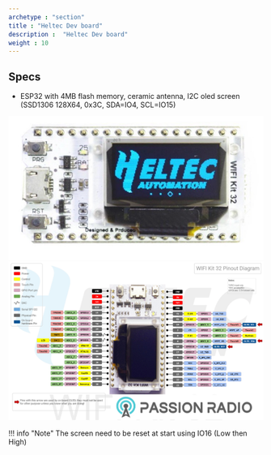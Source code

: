 ```yaml
---
archetype : "section"
title : "Heltec Dev board"
description :  "Heltec Dev board"
weight : 10
---
```



## Specs
* ESP32 with 4MB flash memory, ceramic antenna, I2C oled screen (SSD1306 128X64, 0x3C, SDA=IO4, SCL=IO15)


![image](heltec_front.png?width=400px)
![image](pinout.png?width=400px)


!!! info "Note"
    The screen need to be reset at start using IO16 (Low then High)
